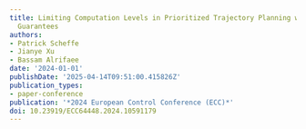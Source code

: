 ```yaml
---
title: Limiting Computation Levels in Prioritized Trajectory Planning with Safety
  Guarantees
authors:
- Patrick Scheffe
- Jianye Xu
- Bassam Alrifaee
date: '2024-01-01'
publishDate: '2025-04-14T09:51:00.415826Z'
publication_types:
- paper-conference
publication: '*2024 European Control Conference (ECC)*'
doi: 10.23919/ECC64448.2024.10591179
---
```

